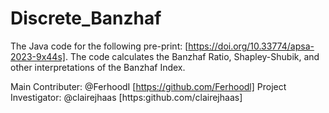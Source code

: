 # Discrete_Banzhaf

The Java code for the following pre-print: [https://doi.org/10.33774/apsa-2023-9x44s]. The code calculates the Banzhaf Ratio, Shapley-Shubik, and other interpretations of the Banzhaf Index.

Main Contributer: @FerhoodI [https://github.com/Ferhoodl]
Project Investigator: @clairejhaas [https:github.com/clairejhaas]

